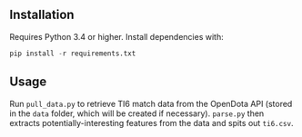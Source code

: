 ## Installation
Requires Python 3.4 or higher. Install dependencies with:

```python
pip install -r requirements.txt
```

## Usage

Run `pull_data.py` to retrieve TI6 match data from the OpenDota API (stored in the `data` folder, which will be created 
if necessary). `parse.py` then extracts potentially-interesting features from the data and spits out
 `ti6.csv`.